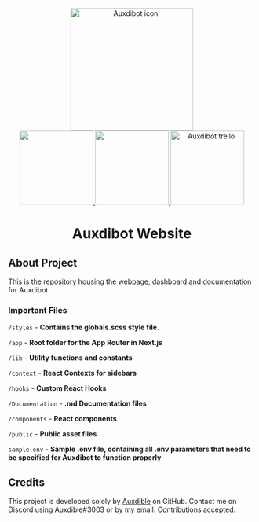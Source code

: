 <div align="center" id="header">
   <a href="https://bot.auxdible.me">
      <img src="https://bot.auxdible.me/logo.png" alt="Auxdibot icon" width=250/>
   </a>
   
   <div id="badges">
      <div id="badges-row1">
         <a href="https://discord.gg/tnsFW9CQEn">
            <img src="https://img.shields.io/badge/Auxdibot%20Discord-7289DA?style=for-the-badge&logo=discord&logoColor=white" width=150/>
         </a>
         <a href="https://discord.com/oauth2/authorize?client_id=776496457867591711&scope=bot&permissions=329035279606">
            <img src="https://img.shields.io/badge/Invite%20Auxdibot-7289DA?style=for-the-badge&logo=discord&logoColor=white" width=150/>
         </a>
         <a href="https://trello.com/b/5lSIUz50/auxdibot">
            <img src="https://img.shields.io/badge/Auxdibot%20Trello-007AC0?style=for-the-badge&logo=trello&logoColor=white" alt="Auxdibot trello" width=150/>
         </a>
      </div>
    </div>
   <h1>Auxdibot Website</h1>
</div>


## About Project

This is the repository housing the webpage, dashboard and documentation for Auxdibot.

### Important Files

`/styles` - **Contains the globals.scss style file.**

`/app` - **Root folder for the App Router in Next.js**

`/lib` - **Utility functions and constants**

`/context` - **React Contexts for sidebars**

`/hooks` - **Custom React Hooks**

`/Documentation` - **.md Documentation files**

`/components` - **React components**

`/public` - **Public asset files**

`sample.env` - **Sample .env file, containing all .env parameters that need to be specified for Auxdibot to function properly**

## Credits

This project is developed solely by [Auxdible](https://github.com/Auxdible) on GitHub. Contact me on Discord using Auxdible#3003 or by my email. Contributions accepted.